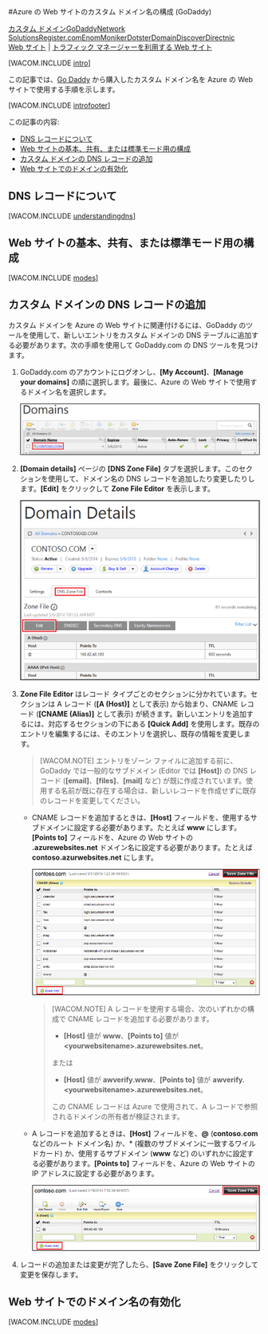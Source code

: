 <properties title="GoDaddy で登録したドメイン名を使用するように Azure の Web サイトを構成する方法について説明します" pageTitle="Azure の Web サイトの GoDaddy ドメイン名の構成" metaKeywords="Azure, Azure の Web サイト, ドメイン名" description="" services="web-sites" documentationCenter="" authors="larryfr, jroth" />

#Azure の Web サイトのカスタム ドメイン名の構成 (GoDaddy)

<div class="dev-center-tutorial-selector sublanding"><a href="/ja-jp/documentation/articles/web-sites-custom-domain-name" title="カスタム ドメイン">カスタム ドメイン</a><a href="/ja-jp/documentation/articles/web-sites-godaddy-custom-domain-name" title="GoDaddy" class="current">GoDaddy</a><a href="/ja-jp/documentation/articles/web-sites-network-solutions-custom-domain-name" title="Network Solutions">Network Solutions</a><a href="/ja-jp/documentation/articles/web-sites-registerdotcom-custom-domain-name" title="Register.com">Register.com</a><a href="/ja-jp/documentation/articles/web-sites-enom-custom-domain-name" title="Enom">Enom</a><a href="/ja-jp/documentation/articles/web-sites-moniker-custom-domain-name" title="Moniker">Moniker</a><a href="/ja-jp/documentation/articles/web-sites-dotster-custom-domain-name" title="Dotster">Dotster</a><a href="/ja-jp/documentation/articles/web-sites-domaindiscover-custom-domain-name" title="DomainDiscover">DomainDiscover</a><a href="/ja-jp/documentation/articles/web-sites-directnic-custom-domain-name" title="Directnic">Directnic</a></div>
<div class="dev-center-tutorial-subselector"><a href="/ja-jp/documentation/articles/web-sites-godaddy-custom-domain-name/" title="Web サイト" class="current">Web サイト</a> | <a href="/ja-jp/documentation/articles/web-sites-godaddy-traffic-manager-custom-domain-name/" title="トラフィック マネージャーを利用する Web サイト">トラフィック マネージャーを利用する Web サイト</a></div>

[WACOM.INCLUDE [intro](../includes/custom-dns-web-site-intro.md)]

この記事では、[Go Daddy](https://godaddy.com) から購入したカスタム ドメイン名を Azure の Web サイトで使用する手順を示します。

[WACOM.INCLUDE [introfooter](../includes/custom-dns-web-site-intro-notes.md)]

この記事の内容:

-   [DNS レコードについて](#understanding-records)
-   [Web サイトの基本、共有、または標準モード用の構成](#bkmk_configsharedmode)
-   [カスタム ドメインの DNS レコードの追加](#bkmk_configurecname)
-   [Web サイトでのドメインの有効化](#enabledomain)

<h2><a name="understanding-records"></a>DNS レコードについて</h2>

[WACOM.INCLUDE [understandingdns](../includes/custom-dns-web-site-understanding-dns-raw.md)]


<h2><a name="bkmk_configsharedmode"></a>Web サイトの基本、共有、または標準モード用の構成</h2>

[WACOM.INCLUDE [modes](../includes/custom-dns-web-site-modes.md)]

<h2><a name="bkmk_configurecname"></a>カスタム ドメインの DNS レコードの追加</h2>

カスタム ドメインを Azure の Web サイトに関連付けるには、GoDaddy のツールを使用して、新しいエントリをカスタム ドメインの DNS テーブルに追加する必要があります。次の手順を使用して GoDaddy.com の DNS ツールを見つけます。

1. GoDaddy.com のアカウントにログオンし、**[My Account]**、**[Manage your domains]** の順に選択します。最後に、Azure の Web サイトで使用するドメイン名を選択します。

	![GoDaddy のカスタム ドメイン ページ](./media/web-sites-custom-domain-name/godaddy-customdomain.png)

2. **[Domain details]** ページの **[DNS Zone File]** タブを選択します。このセクションを使用して、ドメイン名の DNS レコードを追加したり変更したりします。**[Edit]** をクリックして **Zone File Editor** を表示します。

	![[DNS Zone File] タブ](./media/web-sites-custom-domain-name/godaddy-zonetab.png)

4. **Zone File Editor** はレコード タイプごとのセクションに分かれています。セクションは A レコード (**[A (Host)]** として表示) から始まり、CNAME レコード (**[CNAME (Alias)]** として表示) が続きます。新しいエントリを追加するには、対応するセクションの下にある **[Quick Add]** を使用します。既存のエントリを編集するには、そのエントリを選択し、既存の情報を変更します。

	> [WACOM.NOTE] エントリをゾーン ファイルに追加する前に、GoDaddy では一般的なサブドメイン (Editor では **[Host]**) の DNS レコード (**[email]**、**[files]**、**[mail]** など) が既に作成されています。使用する名前が既に存在する場合は、新しいレコードを作成せずに既存のレコードを変更してください。

	* CNAME レコードを追加するときは、**[Host]** フィールドを、使用するサブドメインに設定する必要があります。たとえば **www** にします。**[Points to]** フィールドを、Azure の Web サイトの **.azurewebsites.net** ドメイン名に設定する必要があります。たとえば **contoso.azurwebsites.net** にします。

		![Zone File Editor](./media/web-sites-custom-domain-name/godaddy-quickaddcname.png)
	
		> [WACOM.NOTE] A レコードを使用する場合、次のいずれかの構成で CNAME レコードを追加する必要があります。
		> 
		> * **[Host]** 値が **www**、**[Points to]** 値が **&lt;yourwebsitename&gt;.azurewebsites.net**。
		> 
		> または
		> 
		> * **[Host]** 値が **awverify.www**、**[Points to]** 値が **awverify.&lt;yourwebsitename&gt;.azurewebsites.net**。
		> 
		> この CNAME レコードは Azure で使用されて、A レコードで参照されるドメインの所有者が検証されます。

	* A レコードを追加するときは、**[Host]** フィールドを、**@** (**contoso.com** などのルート ドメイン名) か、* (複数のサブドメインに一致するワイルドカード) か、使用するサブドメイン (**www** など) のいずれかに設定する必要があります。**[Points to]** フィールドを、Azure の Web サイトの IP アドレスに設定する必要があります。

		![レコードの Zone File Editor ](./media/web-sites-custom-domain-name/godaddy-quickaddarecord.png)

5. レコードの追加または変更が完了したら、**[Save Zone File]** をクリックして変更を保存します。

<h2><a name="enabledomain"></a>Web サイトでのドメイン名の有効化</h2>

[WACOM.INCLUDE [modes](../includes/custom-dns-web-site-enable-on-web-site.md)]

